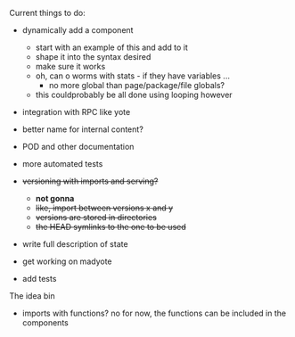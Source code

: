 Current things to do:

* dynamically add a component
  - start with an example of this and add to it
  - shape it into the syntax desired
  - make sure it works
  - oh, can o worms with stats - if they have variables ...
    - no more global than page/package/file globals?
  - this couldprobably be all done using looping however

* integration with RPC like yote

* better name for internal content?

* POD and other documentation

* more automated tests

* ~~versioning with imports and serving?~~
  - **not gonna**
  - ~~like, import between versions x and y~~
  - ~~versions are stored in directories~~
  - ~~the HEAD symlinks to the one to be used~~

* write full description of state

* get working on madyote

* add tests

The idea bin

* imports with functions?
    no for now, the functions can be included in the components
